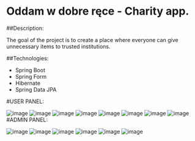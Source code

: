 # Oddam w dobre ręce - Charity app.
##Description:


The goal of the project is to create a place where everyone can give unnecessary items to trusted institutions.

##Technologies:
<ul>
<li>Spring Boot</li>
<li>Spring Form</li>
<li>Hibernate</li>
<li>Spring Data JPA</li>

</ul>

#USER PANEL:

![image](https://user-images.githubusercontent.com/45847111/73548743-93b69180-4441-11ea-8020-51dabbd9e51f.png)
![image](https://user-images.githubusercontent.com/45847111/73548824-b2b52380-4441-11ea-8374-7849bc0e6037.png)
![image](https://user-images.githubusercontent.com/45847111/73548832-b779d780-4441-11ea-95b2-cc3b67b82dad.png)
![image](https://user-images.githubusercontent.com/45847111/73548876-d37d7900-4441-11ea-87a6-b2a74291bc0f.png)
![image](https://user-images.githubusercontent.com/45847111/73548895-dd9f7780-4441-11ea-9c52-194a01b72d26.png)
![image](https://user-images.githubusercontent.com/45847111/73548922-e8f2a300-4441-11ea-9376-0c0aafbf0cfc.png)
![image](https://user-images.githubusercontent.com/45847111/73549167-5c94b000-4442-11ea-897e-8a14126d0c8d.png)
![image](https://user-images.githubusercontent.com/45847111/73549222-7b934200-4442-11ea-9888-4f342efc49d1.png)
#ADMIN PANEL:

![image](https://user-images.githubusercontent.com/45847111/73549430-e17fc980-4442-11ea-9841-945ecd834218.png)
![image](https://user-images.githubusercontent.com/45847111/73549467-f0ff1280-4442-11ea-8c89-c81e690b072b.png)
![image](https://user-images.githubusercontent.com/45847111/73549618-328fbd80-4443-11ea-9ba8-cc2712c19fea.png)
![image](https://user-images.githubusercontent.com/45847111/73549648-44716080-4443-11ea-90ab-2ff94675172e.png)
![image](https://user-images.githubusercontent.com/45847111/73549690-5bb04e00-4443-11ea-9e36-73b27281fef4.png)
![image](https://user-images.githubusercontent.com/45847111/73549729-6d91f100-4443-11ea-813a-b7e5b601b0b9.png)